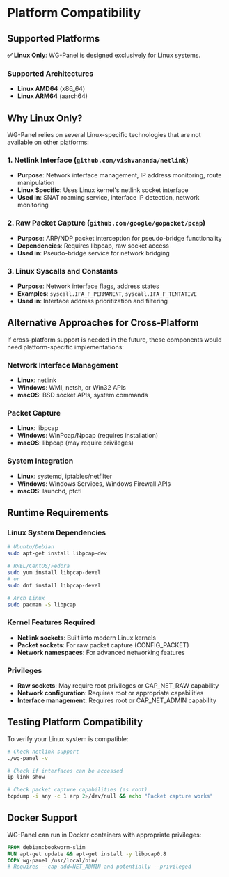 # Platform Compatibility

## Supported Platforms

**✅ Linux Only**: WG-Panel is designed exclusively for Linux systems.

### Supported Architectures
- **Linux AMD64** (x86_64)
- **Linux ARM64** (aarch64)

## Why Linux Only?

WG-Panel relies on several Linux-specific technologies that are not available on other platforms:

### 1. Netlink Interface (`github.com/vishvananda/netlink`)
- **Purpose**: Network interface management, IP address monitoring, route manipulation
- **Linux Specific**: Uses Linux kernel's netlink socket interface
- **Used in**: SNAT roaming service, interface IP detection, network monitoring

### 2. Raw Packet Capture (`github.com/google/gopacket/pcap`)
- **Purpose**: ARP/NDP packet interception for pseudo-bridge functionality  
- **Dependencies**: Requires libpcap, raw socket access
- **Used in**: Pseudo-bridge service for network bridging

### 3. Linux Syscalls and Constants
- **Purpose**: Network interface flags, address states
- **Examples**: `syscall.IFA_F_PERMANENT`, `syscall.IFA_F_TENTATIVE`
- **Used in**: Interface address prioritization and filtering

## Alternative Approaches for Cross-Platform

If cross-platform support is needed in the future, these components would need platform-specific implementations:

### Network Interface Management
- **Linux**: netlink
- **Windows**: WMI, netsh, or Win32 APIs
- **macOS**: BSD socket APIs, system commands

### Packet Capture
- **Linux**: libpcap
- **Windows**: WinPcap/Npcap (requires installation)
- **macOS**: libpcap (may require privileges)

### System Integration
- **Linux**: systemd, iptables/netfilter
- **Windows**: Windows Services, Windows Firewall APIs
- **macOS**: launchd, pfctl

## Runtime Requirements

### Linux System Dependencies
```bash
# Ubuntu/Debian
sudo apt-get install libpcap-dev

# RHEL/CentOS/Fedora  
sudo yum install libpcap-devel
# or
sudo dnf install libpcap-devel

# Arch Linux
sudo pacman -S libpcap
```

### Kernel Features Required
- **Netlink sockets**: Built into modern Linux kernels
- **Packet sockets**: For raw packet capture (CONFIG_PACKET)
- **Network namespaces**: For advanced networking features

### Privileges
- **Raw sockets**: May require root privileges or CAP_NET_RAW capability
- **Network configuration**: Requires root or appropriate capabilities
- **Interface management**: Requires root or CAP_NET_ADMIN capability

## Testing Platform Compatibility

To verify your Linux system is compatible:

```bash
# Check netlink support
./wg-panel -v

# Check if interfaces can be accessed  
ip link show

# Check packet capture capabilities (as root)
tcpdump -i any -c 1 arp 2>/dev/null && echo "Packet capture works"
```

## Docker Support

WG-Panel can run in Docker containers with appropriate privileges:

```dockerfile
FROM debian:bookworm-slim
RUN apt-get update && apt-get install -y libpcap0.8
COPY wg-panel /usr/local/bin/
# Requires --cap-add=NET_ADMIN and potentially --privileged
```